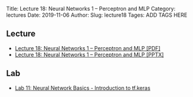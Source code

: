 Title: Lecture 18: Neural Networks 1 – Perceptron and MLP
Category: lectures
Date: 2019-11-06
Author: 
Slug: lecture18
Tages: ADD TAGS HERE


## Lecture

- [Lecture 18: Neural Networks 1 – Perceptron and MLP [PDF]]({attach}presentation/Lecture18_PerceptronBackProp.pdf)
- [Lecture 18: Neural Networks 1 – Perceptron and MLP [PPTX]]({attach}presentation/Lecture18_PerceptronBackProp.pptx)


## Lab

- [Lab 11: Neural Network Basics - Introduction to tf.keras]({filename}../../labs/lab11/notes/lab11_MLP_solutions_part1.ipynb)


